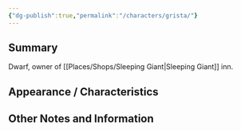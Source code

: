 ```yaml
---
{"dg-publish":true,"permalink":"/characters/grista/"}
---
```


## Summary
Dwarf, owner of [[Places/Shops/Sleeping Giant\|Sleeping Giant]] inn.

## Appearance / Characteristics


## Other Notes and Information